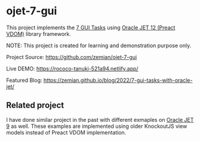 # ojet-7-gui

This project implements the [7 GUI Tasks](https://eugenkiss.github.io/7guis/) using [Oracle JET 12 (Preact VDOM)](https://www.oracle.com/webfolder/technetwork/jet/index.html) library framework.

NOTE: This project is created for learning and demonstration purpose only.

Project Source: https://github.com/zemian/ojet-7-gui

Live DEMO: https://rococo-tanuki-521a94.netlify.app/

Featured Blog: https://zemian.github.io/blog/2022/7-gui-tasks-with-oracle-jet/

## Related project

I have done similar project in the past with different exmaples on [Oracle JET 9](https://github.com/zemian/oraclejet-for-vuejs-examples) as well. These examples are implemented using older KnockoutJS view models instead of Preact VDOM implementation.
